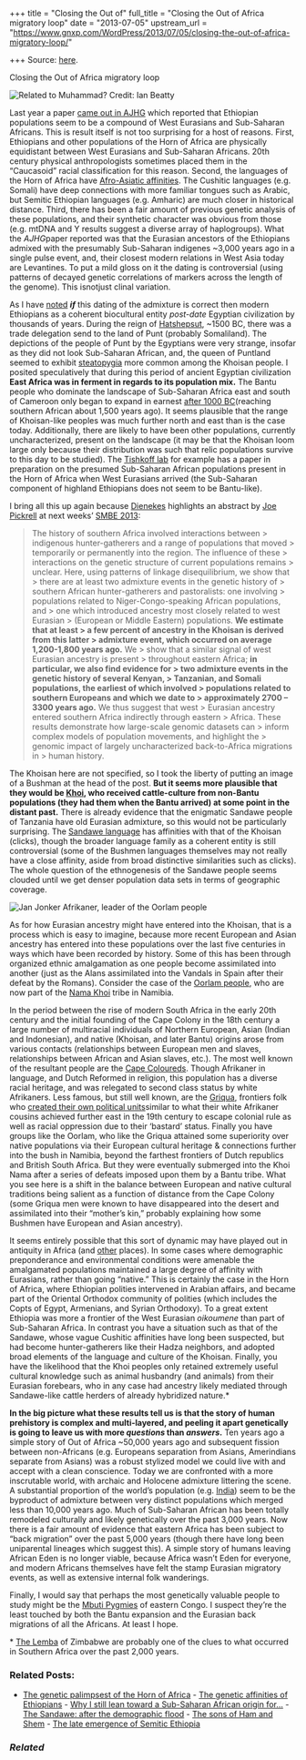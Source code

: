 +++
title = "Closing the Out of"
full_title = "Closing the Out of Africa migratory loop"
date = "2013-07-05"
upstream_url = "https://www.gnxp.com/WordPress/2013/07/05/closing-the-out-of-africa-migratory-loop/"

+++
Source: [here](https://www.gnxp.com/WordPress/2013/07/05/closing-the-out-of-africa-migratory-loop/).

Closing the Out of Africa migratory loop

![Related to Muhammad?  
**Credit:** [Ian Beatty](https://en.wikipedia.org/wiki/File:San_tribesman.jpg)](https://i0.wp.com/blogs.discovermagazine.com/gnxp/files/2013/07/250px-San_tribesman.jpg?resize=250%2C374 "250px-San_tribesman")

Last year a paper [came out in AJHG](http://www.cell.com/AJHG/abstract/S0002-9297(12)00271-6) which reported that Ethiopian populations seem to be a compound of West Eurasians and Sub-Saharan Africans. This is result itself is not too surprising for a host of reasons. First, Ethiopians and other populations of the Horn of Africa are physically equidistant between West Eurasians and Sub-Saharan Africans. 20th century physical anthropologists sometimes placed them in the “Caucasoid” racial classification for this reason. Second, the languages of the Horn of Africa have [Afro-Asiatic affinities](http://mlahrouchi.free.fr/images/family%20tree.jpg). The Cushitic languages (e.g. Somali) have deep connections with more familiar tongues such as Arabic, but Semitic Ethiopian languages (e.g. Amharic) are much closer in historical distance. Third, there has been a fair amount of previous genetic analysis of these populations, and their synthetic character was obvious from those (e.g. mtDNA and Y results suggest a diverse array of haplogroups). What the *AJHG*paper reported was that the Eurasian ancestors of the Ethiopians admixed with the presumably Sub-Saharan indigenes \~3,000 years ago in a single pulse event, and, their closest modern relations in West Asia today are Levantines. To put a mild gloss on it the dating is controversial (using patterns of decayed genetic correlations of markers across the length of the genome). This isnotjust clinal variation.

  
As I have [noted](http://blogs.discovermagazine.com/gnxp/2012/09/the-great-eurasian-explosion/) ***if*** this dating of the admixture is correct then modern Ethiopians as a coherent biocultural entity *post-date* Egyptian civilization by thousands of years. During the reign of [Hatshepsut](https://en.wikipedia.org/wiki/Hatshepsut), \~1500 BC, there was a trade delegation send to the land of Punt (probably Somaliland). The depictions of the people of Punt by the Egyptians were very strange, insofar as they did not look Sub-Saharan African, and, the queen of Puntland seemed to exhibit [steatopygia](https://en.wikipedia.org/wiki/Steatopygia) more common among the Khoisan people. I posited speculatively that during this period of ancient Egyptian civilization **East Africa was in ferment in regards to its population mix.** The Bantu people who dominate the landscape of Sub-Saharan Africa east and south of Cameroon only began to expand in earnest [after 1000 BC](https://en.wikipedia.org/wiki/Bantu_expansion#c._1000_BC_to_c._AD_500)(reaching southern African about 1,500 years ago). It seems plausible that the range of Khoisan-like peoples was much further north and east than is the case today. Additionally, there are likely to have been other populations, currently uncharacterized, present on the landscape (it may be that the Khoisan loom large only because their distribution was such that relic populations survive to this day to be studied). The [Tishkoff lab](http://www.med.upenn.edu/tishkoff/) for example has a paper in preparation on the presumed Sub-Saharan African populations present in the Horn of Africa when West Eurasians arrived (the Sub-Saharan component of highland Ethiopians does not seem to be Bantu-like).

I bring all this up again because [Dienekes](https://dienekes.blogspot.com/2013/07/smbe-2013-abstracts.html) highlights an abstract by [Joe Pickrell](http://arxiv.org/abs/1207.5552) at next weeks’ [SMBE 2013](http://smbe2013.org/2013/Home.aspx):

> The history of southern Africa involved interactions between > indigenous hunter-gatherers and a range of populations that moved > temporarily or permanently into the region. The influence of these > interactions on the genetic structure of current populations remains > unclear. Here, using patterns of linkage disequilibrium, we show that > there are at least two admixture events in the genetic history of > southern African hunter-gatherers and pastoralists: one involving > populations related to Niger-Congo-speaking African populations, and > one which introduced ancestry most closely related to west Eurasian > (European or Middle Eastern) populations. **We estimate that at least > a few percent of ancestry in the Khoisan is derived from this latter > admixture event, which occurred on average 1,200-1,800 years ago.** We > show that a similar signal of west Eurasian ancestry is present > throughout eastern Africa; **in particular, we also find evidence for > two admixture events in the genetic history of several Kenyan, > Tanzanian, and Somali populations, the earliest of which involved > populations related to southern Europeans and which we date to > approximately 2700 – 3300 years ago.** We thus suggest that west > Eurasian ancestry entered southern Africa indirectly through eastern > Africa. These results demonstrate how large-scale genomic datasets can > inform complex models of population movements, and highlight the > genomic impact of largely uncharacterized back-to-Africa migrations in > human history.

The Khoisan here are not specified, so I took the liberty of putting an image of a Bushman at the head of the post. **But it seems more plausible that they would be [Khoi](https://en.wikipedia.org/wiki/Khoikhoi), who received cattle-culture from non-Bantu populations (they had them when the Bantu arrived) at some point in the distant past.** There is already evidence that the enigmatic Sandawe people of Tanzania have old Eurasian admixture, so this would not be particularly surprising. The [Sandawe language](https://en.wikipedia.org/wiki/Sandawe_people) has affinities with that of the Khoisan (clicks), though the broader language family as a coherent entity is still controversial (some of the Bushmen languages themselves may not really have a close affinity, aside from broad distinctive similarities such as clicks). The whole question of the ethnogenesis of the Sandawe people seems clouded until we get denser population data sets in terms of geographic coverage.

![Jan Jonker Afrikaner, leader of the Oorlam people](https://i0.wp.com/blogs.discovermagazine.com/gnxp/files/2013/07/220px-Jan_Jonker_Afrikaner_Portrait.jpg?resize=220%2C267 "220px-Jan_Jonker_Afrikaner_Portrait")

As for how Eurasian ancestry might have entered into the Khoisan, that is a process which is easy to imagine, because more recent European and Asian ancestry has entered into these populations over the last five centuries in ways which have been recorded by history. Some of this has been through organized ethnic amalgamation as one people become assimilated into another (just as the Alans assimilated into the Vandals in Spain after their defeat by the Romans). Consider the case of the [Oorlam people](https://en.wikipedia.org/wiki/Oorlam_people), who are now part of the [Nama Khoi](https://en.wikipedia.org/wiki/Nama_people) tribe in Namibia.

In the period between the rise of modern South Africa in the early 20th century and the initial founding of the Cape Colony in the 18th century a large number of multiracial individuals of Northern European, Asian (Indian and Indonesian), and native (Khoisan, and later Bantu) origins arose from various contacts (relationships between European men and slaves, relationships between African and Asian slaves, etc.). The most well known of the resultant people are the [Cape Coloureds](https://en.wikipedia.org/wiki/Cape_coloureds). Though Afrikaner in language, and Dutch Reformed in religion, this population has a diverse racial heritage, and was relegated to second class status by white Afrikaners. Less famous, but still well known, are the [Griqua](https://en.wikipedia.org/wiki/Griqua_people), frontiers folk who [created their own political units](https://en.wikipedia.org/wiki/Griqualand_West)similar to what their white Afrikaner cousins achieved further east in the 19th century to escape colonial rule as well as racial oppression due to their ‘bastard’ status. Finally you have groups like the Oorlam, who like the Griqua attained some superiority over native populations via their European cultural heritage & connections further into the bush in Namibia, beyond the farthest frontiers of Dutch republics and British South Africa. But they were eventually submerged into the Khoi Nama after a series of defeats imposed upon them by a Bantu tribe. What you see here is a shift in the balance between European and native cultural traditions being salient as a function of distance from the Cape Colony (some Griqua men were known to have disappeared into the desert and assimilated into their “mother’s kin,” probably explaining how some Bushmen have European and Asian ancestry).

It seems entirely possible that this sort of dynamic may have played out in antiquity in Africa (and [other](http://blogs.discovermagazine.com/gnxp/2013/01/the-voyage-of-krishna-crusoe/#.UddWnPm1GSo) places). In some cases where demographic preponderance and environmental conditions were amenable the amalgamated populations maintained a large degree of affinity with Eurasians, rather than going “native.” This is certainly the case in the Horn of Africa, where Ethiopian polities intervened in Arabian affairs, and became part of the Oriental Orthodox community of polities (which includes the Copts of Egypt, Armenians, and Syrian Orthodoxy). To a great extent Ethiopia was more a frontier of the West Eurasian *oikoumene* than part of Sub-Saharan Africa. In contrast you have a situation such as that of the Sandawe, whose vague Cushitic affinities have long been suspected, but had become hunter-gatherers like their Hadza neighbors, and adopted broad elements of the language and culture of the Khoisan. Finally, you have the likelihood that the Khoi peoples only retained extremely useful cultural knowledge such as animal husbandry (and animals) from their Eurasian forebears, who in any case had ancestry likely mediated through Sandawe-like cattle herders of already hybridized nature.\*

**In the big picture what these results tell us is that the story of human prehistory is complex and multi-layered, and peeling it apart genetically is going to leave us with more *questions* than *answers*.** Ten years ago a simple story of Out of Africa \~50,000 years ago and subsequent fission between non-Africans (e.g. Europeans separation from Asians, Amerindians separate from Asians) was a robust stylized model we could live with and accept with a clean conscience. Today we are confronted with a more inscrutable world, with archaic and Holocene admixture littering the scene. A substantial proportion of the world’s population (e.g. [India](http://www.ncbi.nlm.nih.gov/pmc/articles/PMC2842210/)) seem to be the byproduct of admixture between very distinct populations which merged less than 10,000 years ago. Much of Sub-Saharan African has been totally remodeled culturally and likely genetically over the past 3,000 years. Now there is a fair amount of evidence that eastern Africa has been subject to “back migration” over the past 5,000 years (though there have long been uniparental lineages which suggest this). A simple story of humans leaving African Eden is no longer viable, because Africa wasn’t Eden for everyone, and modern Africans themselves have felt the stamp Eurasian migratory events, as well as extensive internal folk wanderings.

Finally, I would say that perhaps the most genetically valuable people to study might be the [Mbuti Pygmies](https://en.wikipedia.org/wiki/Mbuti) of eastern Congo. I suspect they’re the least touched by both the Bantu expansion and the Eurasian back migrations of all the Africans. At least I hope.

\* [The Lemba](https://en.wikipedia.org/wiki/Lemba_people#DNA_testing) of Zimbabwe are probably one of the clues to what occurred in Southern Africa over the past 2,000 years.

### Related Posts:

- [The genetic palimpsest of the Horn of
  Africa](https://www.gnxp.com/WordPress/2019/01/10/the-genetic-palimpsest-of-the-horn-of-africa/) - [The genetic affinities of
  Ethiopians](https://www.gnxp.com/WordPress/2011/01/10/the-genetic-affinities-of-ethiopians/) - [Why I still lean toward a Sub-Saharan African origin
  for…](https://www.gnxp.com/WordPress/2016/02/18/why-i-still-lean-toward-a-sub-saharan-african-origin-for-modern-humanity/) - [The Sandawe: after the demographic
  flood](https://www.gnxp.com/WordPress/2011/04/09/the-sandawe-after-the-demographic-flood/) - [The sons of Ham and
  Shem](https://www.gnxp.com/WordPress/2017/07/10/the-sons-of-ham-and-shem/) - [The late emergence of Semitic
  Ethiopia](https://www.gnxp.com/WordPress/2019/07/08/the-late-emergence-of-semitic-ethiopia/)

### *Related*

[](https://www.addtoany.com/add_to/facebook?linkurl=https%3A%2F%2Fwww.gnxp.com%2FWordPress%2F2013%2F07%2F05%2Fclosing-the-out-of-africa-migratory-loop%2F&linkname=Closing%20the%20Out%20of%20Africa%20migratory%20loop "Facebook")[](https://www.addtoany.com/add_to/twitter?linkurl=https%3A%2F%2Fwww.gnxp.com%2FWordPress%2F2013%2F07%2F05%2Fclosing-the-out-of-africa-migratory-loop%2F&linkname=Closing%20the%20Out%20of%20Africa%20migratory%20loop "Twitter")[](https://www.addtoany.com/add_to/email?linkurl=https%3A%2F%2Fwww.gnxp.com%2FWordPress%2F2013%2F07%2F05%2Fclosing-the-out-of-africa-migratory-loop%2F&linkname=Closing%20the%20Out%20of%20Africa%20migratory%20loop "Email")[](https://www.addtoany.com/share)
